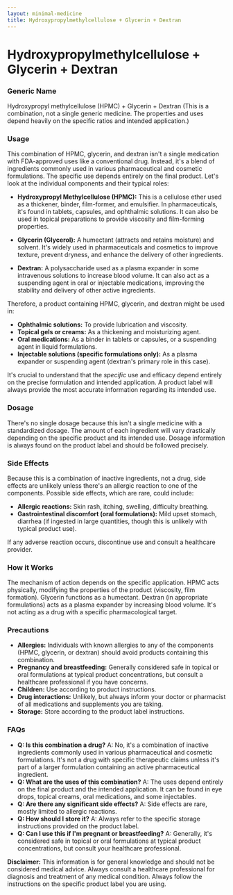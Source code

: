 ```yaml
---
layout: minimal-medicine
title: Hydroxypropylmethylcellulose + Glycerin + Dextran
---
```


# Hydroxypropylmethylcellulose + Glycerin + Dextran
### Generic Name

Hydroxypropyl methylcellulose (HPMC) + Glycerin + Dextran (This is a combination, not a single generic medicine.  The properties and uses depend heavily on the specific ratios and intended application.)


### Usage

This combination of HPMC, glycerin, and dextran isn't a single medication with FDA-approved uses like a conventional drug.  Instead, it's a blend of ingredients commonly used in various pharmaceutical and cosmetic formulations.  The specific use depends entirely on the final product.  Let's look at the individual components and their typical roles:

* **Hydroxypropyl Methylcellulose (HPMC):** This is a cellulose ether used as a thickener, binder, film-former, and emulsifier. In pharmaceuticals, it's found in tablets, capsules, and ophthalmic solutions. It can also be used in topical preparations to provide viscosity and film-forming properties.

* **Glycerin (Glycerol):** A humectant (attracts and retains moisture) and solvent.  It's widely used in pharmaceuticals and cosmetics to improve texture, prevent dryness, and enhance the delivery of other ingredients.

* **Dextran:** A polysaccharide used as a plasma expander in some intravenous solutions to increase blood volume.  It can also act as a suspending agent in oral or injectable medications, improving the stability and delivery of other active ingredients.


Therefore, a product containing HPMC, glycerin, and dextran might be used in:

* **Ophthalmic solutions:**  To provide lubrication and viscosity.
* **Topical gels or creams:** As a thickening and moisturizing agent.
* **Oral medications:** As a binder in tablets or capsules, or a suspending agent in liquid formulations.
* **Injectable solutions (specific formulations only):**  As a plasma expander or suspending agent (dextran's primary role in this case).

It's crucial to understand that the *specific* use and efficacy depend entirely on the precise formulation and intended application.  A product label will always provide the most accurate information regarding its intended use.


### Dosage

There's no single dosage because this isn't a single medicine with a standardized dosage. The amount of each ingredient will vary drastically depending on the specific product and its intended use.  Dosage information is always found on the product label and should be followed precisely.


### Side Effects

Because this is a combination of inactive ingredients, not a drug, side effects are unlikely unless there's an allergic reaction to one of the components.  Possible side effects, which are rare, could include:

* **Allergic reactions:**  Skin rash, itching, swelling, difficulty breathing.
* **Gastrointestinal discomfort (oral formulations):** Mild upset stomach, diarrhea (if ingested in large quantities, though this is unlikely with typical product use).

If any adverse reaction occurs, discontinue use and consult a healthcare provider.


### How it Works

The mechanism of action depends on the specific application.  HPMC acts physically, modifying the properties of the product (viscosity, film formation). Glycerin functions as a humectant. Dextran (in appropriate formulations) acts as a plasma expander by increasing blood volume.  It's not acting as a drug with a specific pharmacological target.


### Precautions

* **Allergies:**  Individuals with known allergies to any of the components (HPMC, glycerin, or dextran) should avoid products containing this combination.
* **Pregnancy and breastfeeding:** Generally considered safe in topical or oral formulations at typical product concentrations, but consult a healthcare professional if you have concerns.
* **Children:**  Use according to product instructions.
* **Drug interactions:** Unlikely, but always inform your doctor or pharmacist of all medications and supplements you are taking.
* **Storage:** Store according to the product label instructions.


### FAQs

* **Q: Is this combination a drug?** A: No, it's a combination of inactive ingredients commonly used in various pharmaceutical and cosmetic formulations.  It's not a drug with specific therapeutic claims unless it's part of a larger formulation containing an active pharmaceutical ingredient.
* **Q: What are the uses of this combination?** A: The uses depend entirely on the final product and the intended application. It can be found in eye drops, topical creams, oral medications, and some injectables.
* **Q: Are there any significant side effects?** A:  Side effects are rare, mostly limited to allergic reactions.
* **Q: How should I store it?** A: Always refer to the specific storage instructions provided on the product label.
* **Q: Can I use this if I'm pregnant or breastfeeding?** A: Generally, it's considered safe in topical or oral formulations at typical product concentrations, but consult your healthcare professional.


**Disclaimer:** This information is for general knowledge and should not be considered medical advice. Always consult a healthcare professional for diagnosis and treatment of any medical condition.  Always follow the instructions on the specific product label you are using.
